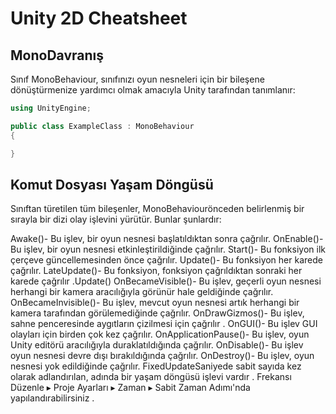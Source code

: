 # Unity 2D Cheatsheet

## MonoDavranış
Sınıf MonoBehaviour, sınıfınızı oyun nesneleri için bir bileşene dönüştürmenize yardımcı olmak amacıyla Unity tarafından tanımlanır:

```c#
using UnityEngine;

public class ExampleClass : MonoBehaviour
{

}

```

## Komut Dosyası Yaşam Döngüsü
Sınıftan türetilen tüm bileşenler, MonoBehaviourönceden belirlenmiş bir sırayla bir dizi olay işlevini yürütür. Bunlar şunlardır:

Awake()- Bu işlev, bir oyun nesnesi başlatıldıktan sonra çağrılır.
OnEnable()- Bu işlev, bir oyun nesnesi etkinleştirildiğinde çağrılır.
Start()- Bu fonksiyon ilk çerçeve güncellemesinden önce çağrılır.
Update()- Bu fonksiyon her karede çağrılır.
LateUpdate()- Bu fonksiyon, fonksiyon çağrıldıktan sonraki her karede çağrılır .Update()
OnBecameVisible()- Bu işlev, geçerli oyun nesnesi herhangi bir kamera aracılığıyla görünür hale geldiğinde çağrılır.
OnBecameInvisible()- Bu işlev, mevcut oyun nesnesi artık herhangi bir kamera tarafından görülemediğinde çağrılır.
OnDrawGizmos()- Bu işlev, sahne penceresinde aygıtların çizilmesi için çağrılır .
OnGUI()- Bu işlev GUI olayları için birden çok kez çağrılır.
OnApplicationPause()- Bu işlev, oyun Unity editörü aracılığıyla duraklatıldığında çağrılır.
OnDisable()- Bu işlev oyun nesnesi devre dışı bırakıldığında çağrılır.
OnDestroy()- Bu işlev, oyun nesnesi yok edildiğinde çağrılır.
FixedUpdateSaniyede sabit sayıda kez olarak adlandırılan, adında bir yaşam döngüsü işlevi vardır . Frekansı Düzenle ▸ Proje Ayarları ▸ Zaman ▸ Sabit Zaman Adımı'nda yapılandırabilirsiniz .
